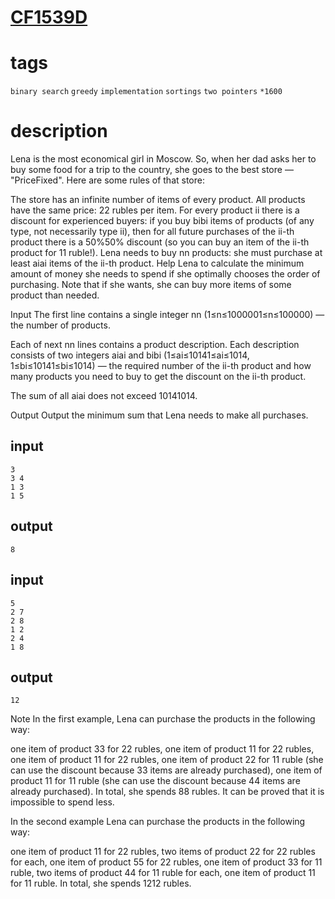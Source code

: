 # [CF1539D](https://codeforces.com/problemset/problem/1539/D)

# tags
`binary search` `greedy` `implementation` `sortings` `two pointers` `*1600`

# description
Lena is the most economical girl in Moscow. So, when her dad asks her to buy some food for a trip to the country, she goes to the best store  — "PriceFixed". Here are some rules of that store:

The store has an infinite number of items of every product.
All products have the same price: 22 rubles per item.
For every product ii there is a discount for experienced buyers: if you buy bibi items of products (of any type, not necessarily type ii), then for all future purchases of the ii-th product there is a 50%50% discount (so you can buy an item of the ii-th product for 11 ruble!).
Lena needs to buy nn products: she must purchase at least aiai items of the ii-th product. Help Lena to calculate the minimum amount of money she needs to spend if she optimally chooses the order of purchasing. Note that if she wants, she can buy more items of some product than needed.

Input
The first line contains a single integer nn (1≤n≤1000001≤n≤100000) — the number of products.

Each of next nn lines contains a product description. Each description consists of two integers aiai and bibi (1≤ai≤10141≤ai≤1014, 1≤bi≤10141≤bi≤1014) — the required number of the ii-th product and how many products you need to buy to get the discount on the ii-th product.

The sum of all aiai does not exceed 10141014.

Output
Output the minimum sum that Lena needs to make all purchases.

## input
```
3
3 4
1 3
1 5
```

## output
```
8
```

## input
```
5
2 7
2 8
1 2
2 4
1 8
```

## output
```
12
```
Note
In the first example, Lena can purchase the products in the following way:

one item of product 33 for 22 rubles,
one item of product 11 for 22 rubles,
one item of product 11 for 22 rubles,
one item of product 22 for 11 ruble (she can use the discount because 33 items are already purchased),
one item of product 11 for 11 ruble (she can use the discount because 44 items are already purchased).
In total, she spends 88 rubles. It can be proved that it is impossible to spend less.

In the second example Lena can purchase the products in the following way:

one item of product 11 for 22 rubles,
two items of product 22 for 22 rubles for each,
one item of product 55 for 22 rubles,
one item of product 33 for 11 ruble,
two items of product 44 for 11 ruble for each,
one item of product 11 for 11 ruble.
In total, she spends 1212 rubles.



